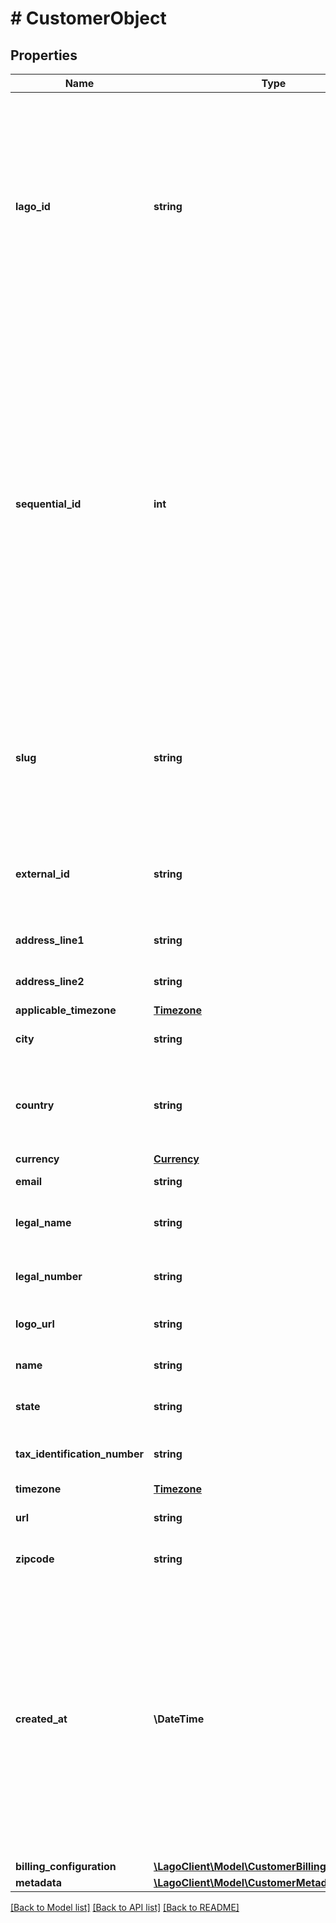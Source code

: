 # # CustomerObject

## Properties

Name | Type | Description | Notes
------------ | ------------- | ------------- | -------------
**lago_id** | **string** | Unique identifier assigned to the customer within the Lago application. This ID is exclusively created by Lago and serves as a unique identifier for the customer&#39;s record within the Lago system |
**sequential_id** | **int** | The unique identifier assigned to the customer within the organization&#39;s scope. This identifier is used to track and reference the customer&#39;s order of creation within the organization&#39;s system. It ensures that each customer has a distinct &#x60;sequential_id&#x60;&#x60; associated with them, allowing for easy identification and sorting based on the order of creation |
**slug** | **string** | A concise and unique identifier for the customer, formed by combining the Organization&#39;s &#x60;name&#x60;, &#x60;id&#x60;, and customer&#39;s &#x60;sequential_id&#x60; |
**external_id** | **string** | The customer external unique identifier (provided by your own application) |
**address_line1** | **string** | The first line of the billing address | [optional]
**address_line2** | **string** | The second line of the billing address | [optional]
**applicable_timezone** | [**Timezone**](Timezone.md) |  |
**city** | **string** | The city of the customer&#39;s billing address | [optional]
**country** | **string** | Country code of the customer&#39;s billing address. Format must be ISO 3166 (alpha-2) | [optional]
**currency** | [**Currency**](Currency.md) |  | [optional]
**email** | **string** | The email of the customer | [optional]
**legal_name** | **string** | The legal company name of the customer | [optional]
**legal_number** | **string** | The legal company number of the customer | [optional]
**logo_url** | **string** | The logo URL of the customer | [optional]
**name** | **string** | The full name of the customer | [optional]
**state** | **string** | The state of the customer&#39;s billing address | [optional]
**tax_identification_number** | **string** | The tax identification number of the customer | [optional]
**timezone** | [**Timezone**](Timezone.md) |  | [optional]
**url** | **string** | The custom website URL of the customer | [optional]
**zipcode** | **string** | The zipcode of the customer&#39;s billing address | [optional]
**created_at** | **\DateTime** | The date of the customer creation, represented in ISO 8601 datetime format and expressed in Coordinated Universal Time (UTC). The creation_date provides a standardized and internationally recognized timestamp for when the customer object was created |
**billing_configuration** | [**\LagoClient\Model\CustomerBillingConfiguration**](CustomerBillingConfiguration.md) |  | [optional]
**metadata** | [**\LagoClient\Model\CustomerMetadata[]**](CustomerMetadata.md) |  | [optional]

[[Back to Model list]](../../README.md#models) [[Back to API list]](../../README.md#endpoints) [[Back to README]](../../README.md)
